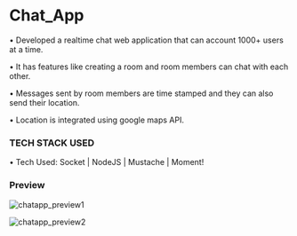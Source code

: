 # Chat_App

• Developed a realtime chat web application that can account 1000+ users at a time.

• It has features like creating a room and room members can chat with each other.

• Messages sent by room members are time stamped and they can also send their location.

• Location is integrated using google maps API.
 
 ### TECH STACK USED
 
 • Tech Used: Socket | NodeJS | Mustache | Moment!
 
 ### Preview
![chatapp_preview1](https://user-images.githubusercontent.com/84869513/208452237-a5e29eeb-4910-467e-ad35-68b45ea98d55.PNG)

![chatapp_preview2](https://user-images.githubusercontent.com/84869513/208452318-f9b7dc52-4276-4034-a66b-05cfc5453b99.PNG)
